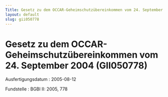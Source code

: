 ```yaml
---
Title: Gesetz zu dem OCCAR-Geheimschutzübereinkommen vom 24. September 2004
layout: default
slug: gii050778
---
```


# Gesetz zu dem OCCAR-Geheimschutzübereinkommen vom 24. September 2004 (GII050778)

Ausfertigungsdatum
:   2005-08-12

Fundstelle
:   BGBl II: 2005, 778

